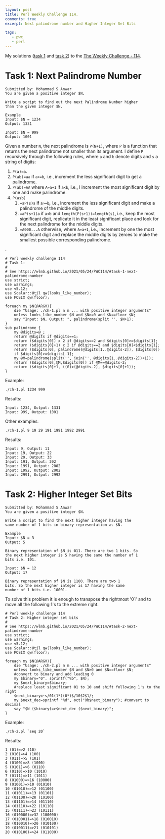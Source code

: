 ```yaml
---
layout: post
title: Perl Weekly Challenge 114.
comments: true
excerpt: Next palindrome number and Higher Integer Set Bits

tags:
   - pwc
   - perl
---
```


My solutions ([task 1](https://github.com/wlmb/perlweeklychallenge-club/blob/master/challenge-114/wlmb/perl/ch-1.pl) and [task 2](https://github.com/wlmb/perlweeklychallenge-club/blob/master/challenge-114/wlmb/perl/ch-2.pl)) to the  [The Weekly Challenge - 114](https://perlweeklychallenge.org/blog/perl-weekly-challenge-114).


# Task 1: Next Palindrome Number

    Submitted by: Mohammad S Anwar
    You are given a positive integer $N.

    Write a script to find out the next Palindrome Number higher
    than the given integer $N.

    Example
    Input: $N = 1234
    Output: 1331

    Input: $N = 999
    Output: 1001

Given a number `N`, the next palindrome is `P(N+1)`, where
`P` is a
function that returns the next palindrome not smaller than
its argument. I define `P` recursively through the following
rules, where `a` and `b` denote digits and `s` a string of
digits:

1.  `P(a)=a`.
2.  `P(ab)=aa` if `a>=b`, i.e., increment the less
    significant digit to get a palindrome.
3.  `P(ab)=AA` where `A=a+1` if `a<b`, i.e., I increment the
    most significant digit by one and make palindrome.
4.  `P(asb)`
    1.  `=aP(s)a` if `a>=b`, i.e., increment the less
        significant digit and make a palindrome of the middle
        digits.
    2.  `=aP(s+1)a` if `a<b` and `length(P(s+1))=length(s)`,
        i.e., keep the most significant digit, replicate it in
        the least significant place and look for the next
        palindrome for the middle digits.
    3.  `=A000...A` otherwise, where `A=a+1`, i.e., increment
        by one the most significant digit and replace the
        middle digits by zeroes to make the smallest possible
        corresponding palindrome.

.

    # Perl weekly challenge 114
    # Task 1:
    #
    # See https://wlmb.github.io/2021/05/24/PWC114/#task-1-next-palindrome-number
    use strict;
    use warnings;
    use v5.12;
    use Scalar::Util qw(looks_like_number);
    use POSIX qw(floor);

    foreach my $N(@ARGV){
        die "Usage: ./ch-1.pl n m ... with positive integer arguments"
    	unless looks_like_number $N and $N>=0 and $N==floor $N;
        say "Input: $N, Output: ", palindrome(split '', $N+1);
    }
    sub palindrome {
        my @digits=@_;
        return @digits if @digits==1;
        return ($digits[0]) x 2 if @digits==2 and $digits[0]>=$digits[1];
        return ($digits[0]+1) x 2 if @digits==2 and $digits[0]<$digits[1];
        return ($digits[0], palindrome(@digits[1..@digits-2]), $digits[0])
    	if $digits[0]>=$digits[-1];
        my @M=palindrome(split('', join('', @digits[1..@digits-2])+1));
        return ($digits[0],@M,$digits[0]) if @M==@digits-2;
        return ($digits[0]+1, ((0)x(@digits-2), $digits[0]+1));
    }

Example:

    ./ch-1.pl 1234 999

Results:

    Input: 1234, Output: 1331
    Input: 999, Output: 1001

Other examples:

    ./ch-1.pl 9 19 29 191 1991 1992 2991

Results:

    Input: 9, Output: 11
    Input: 19, Output: 22
    Input: 29, Output: 33
    Input: 191, Output: 202
    Input: 1991, Output: 2002
    Input: 1992, Output: 2002
    Input: 2991, Output: 2992


# Task 2: Higher Integer Set Bits

    Submitted by: Mohammad S Anwar
    You are given a positive integer $N.

    Write a script to find the next higher integer having the
    same number of 1 bits in binary representation as $N.

    Example
    Input: $N = 3
    Output: 5

    Binary representation of $N is 011. There are two 1 bits. So
    the next higher integer is 5 having the same the number of 1
    bits i.e. 101.

    Input: $N = 12
    Output: 17

    Binary representation of $N is 1100. There are two 1
    bits. So the next higher integer is 17 having the same
    number of 1 bits i.e. 10001.

To solve this problem it is enough to transpose the
rightmost '01' and to move all the following 1's to the
extreme right.

    # Perl weekly challenge 114
    # Task 2: Higher integer set bits
    #
    # See https://wlmb.github.io/2021/05/24/PWC114/#task-2-next-palindrome-number
    use strict;
    use warnings;
    use v5.12;
    use Scalar::Util qw(looks_like_number);
    use POSIX qw(floor);

    foreach my $N(@ARGV){
        die "Usage: ./ch-2.pl n m ... with positive integer arguments"
    	unless looks_like_number $N and $N>0 and $N==floor $N;
        #convert to binary and add leading 0
        my $binary="0". sprintf("%b", $N);
        my $next_binary=$binary;
        #replace least significant 01 to 10 and shift following 1's to the right
        $next_binary=~s/01(1*)(0*)$/10$2$1/;
        my $next_dec=sprintf "%d", oct("0b$next_binary"); #convert to decimal
        say "$N ($binary)=>$next_dec ($next_binary)";
    }

Example:

    ./ch-2.pl `seq 20`

Results:

    1 (01)=>2 (10)
    2 (010)=>4 (100)
    3 (011)=>5 (101)
    4 (0100)=>8 (1000)
    5 (0101)=>6 (0110)
    6 (0110)=>10 (1010)
    7 (0111)=>11 (1011)
    8 (01000)=>16 (10000)
    9 (01001)=>10 (01010)
    10 (01010)=>12 (01100)
    11 (01011)=>13 (01101)
    12 (01100)=>20 (10100)
    13 (01101)=>14 (01110)
    14 (01110)=>22 (10110)
    15 (01111)=>23 (10111)
    16 (010000)=>32 (100000)
    17 (010001)=>18 (010010)
    18 (010010)=>20 (010100)
    19 (010011)=>21 (010101)
    20 (010100)=>24 (011000)

